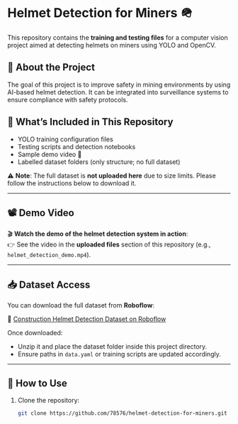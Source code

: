 # Helmet Detection for Miners 🪖

This repository contains the **training and testing files** for a computer vision project aimed at detecting helmets on miners using YOLO and OpenCV.

## 🧠 About the Project
The goal of this project is to improve safety in mining environments by using AI-based helmet detection. It can be integrated into surveillance systems to ensure compliance with safety protocols.

## 📁 What’s Included in This Repository
- YOLO training configuration files
- Testing scripts and detection notebooks
- Sample demo video 🎥
- Labelled dataset folders (only structure; no full dataset)

⚠️ **Note**: The full dataset is **not uploaded here** due to size limits. Please follow the instructions below to download it.

---

## 📽️ Demo Video

🎬 **Watch the demo of the helmet detection system in action**:  
👉 See the video in the **uploaded files** section of this repository (e.g., `helmet_detection_demo.mp4`).

---

## 📥 Dataset Access

You can download the full dataset from **Roboflow**:

🔗 [Construction Helmet Detection Dataset on Roboflow](https://universe.roboflow.com/construction-helmet/construction-helmet-detection)

Once downloaded:
- Unzip it and place the dataset folder inside this project directory.
- Ensure paths in `data.yaml` or training scripts are updated accordingly.

---

## 🚀 How to Use
1. Clone the repository:
   ```bash
   git clone https://github.com/78576/helmet-detection-for-miners.git
